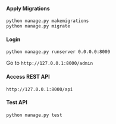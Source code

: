 #### Apply Migrations

```shell
python manage.py makemigrations
python manage.py migrate
```

#### Login

```shell
python manage.py runserver 0.0.0.0:8000
```

Go to `http://127.0.0.1:8000/admin`

#### Access REST API

```shell
http://127.0.0.1:8000/api
```

#### Test API 

```shell
python manage.py test
```